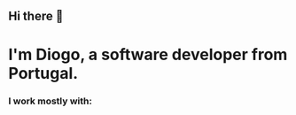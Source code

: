 ## Hi there 👋

<h1>I'm Diogo, a software developer from Portugal.</h1>

<h3>I work mostly with:</h3>




